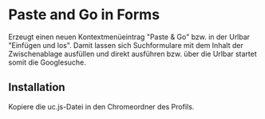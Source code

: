 # Paste and Go in Forms
Erzeugt einen neuen Kontextmenüeintrag "Paste & Go" bzw. in der Urlbar "Einfügen und los". 
Damit lassen sich Suchformulare mit dem Inhalt der Zwischenablage ausfüllen und direkt ausführen 
bzw. über die Urlbar startet somit die Googlesuche.

## Installation
Kopiere die uc.js-Datei in den Chromeordner des Profils.

